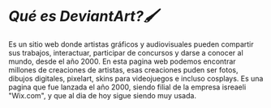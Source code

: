 # _**Qué es DeviantArt?🖌️**_

Es un sitio web donde artistas gráficos y audiovisuales pueden compartir sus trabajos, interactuar, participar de concursos y darse a conocer al mundo, desde el año 2000. En esta pagina web podemos encontrar millones de creaciones de artistas, esas creaciones puden ser fotos, dibujos digitales, pixelart, skins para videojuegos e incluso cosplays. Es una pagina que fue lanzada el año 2000, siendo filial de la empresa isreaeli "Wix.com", y que al dia de hoy sigue siendo muy usada.


